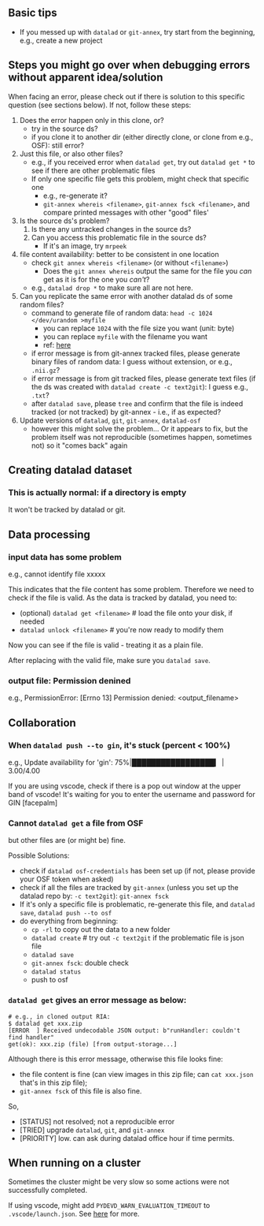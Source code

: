 
## Basic tips
* If you messed up with `datalad` or `git-annex`, try start from the beginning, e.g., create a new project


## Steps you might go over when debugging errors without apparent idea/solution
When facing an error, please check out if there is solution to this specific question (see sections below). If not, follow these steps:

1. Does the error happen only in this clone, or?
    * try in the source ds?
    * if you clone it to another dir (either directly clone, or clone from e.g., OSF): still error?
1. Just this file, or also other files?
    * e.g., if you received error when `datalad get`, try out `datalad get *` to see if there are other problematic files
    * If only one specific file gets this problem, might check that specific one
        * e.g., re-generate it?
        * `git-annex whereis <filename>`, `git-annex fsck <filename>`, and compare printed messages with other "good" files'
1. Is the source ds's problem?
    1. Is there any untracked changes in the source ds?
    1. Can you access this problematic file in the source ds?
        * If it's an image, try `mrpeek`
1. file content availability: better to be consistent in one location
    * check `git annex whereis <filename>` (or without `<filename>`)
        * Does the `git annex whereis` output the same for the file you *can* get as it is for the one you *can't*?
    * e.g., `datalad drop *` to make sure all are not here.
1. Can you replicate the same error with another datalad ds of some random files?
    * command to generate file of random data: `head -c 1024 </dev/urandom >myfile`
        * you can replace `1024` with the file size you want (unit: byte)
        * you can replace `myfile` with the filename you want
        * ref: [here](https://unix.stackexchange.com/questions/33629/how-can-i-populate-a-file-with-random-data)
    * if error message is from git-annex tracked files, please generate binary files of random data: I guess without extension, or e.g., `.nii.gz`?
    * if error message is from git tracked files, please generate text files (if the ds was created with `datalad create -c text2git`): I guess e.g., `.txt`?
    * after `datalad save`, please `tree` and confirm that the file is indeed tracked (or not tracked) by git-annex - i.e., if as expected?
1. Update versions of `datalad`, `git`, `git-annex`, `datalad-osf`
    * however this might solve the problem... Or it appears to fix, but the problem itself was not reproducible (sometimes happen, sometimes not) so it "comes back" again

## Creating datalad dataset
### This is actually normal: if a directory is empty
It won't be tracked by datalad or git.


## Data processing
### input data has some problem
e.g., cannot identify file xxxxx

This indicates that the file content has some problem. Therefore we need to check if the file is valid. As the data is tracked by datalad, you need to:
* (optional) `datalad get <filename>`  # load the file onto your disk, if needed
* `datalad unlock <filename>`   # you're now ready to modify them

Now you can see if the file is valid - treating it as a plain file.

After replacing with the valid file, make sure you `datalad save`.

### output file: Permission denined
e.g., PermissionError: [Errno 13] Permission denied: <output_filename>

## Collaboration
### When `datalad push --to gin`, it's stuck (percent < 100%)
e.g., Update availability for 'gin':  75%|█████████████████▎     | 3.00/4.00

If you are using vscode, check if there is a pop out window at the upper band of vscode! It's waiting for you to enter the username and password for GIN [facepalm]

### Cannot `datalad get` a file from OSF
but other files are (or might be) fine.

Possible Solutions:
* check if `datalad osf-credentials` has been set up (if not, please provide your OSF token when asked)
* check if all the files are tracked by `git-annex` (unless you set up the datalad repo by: `-c text2git`): `git-annex fsck`
* If it's only a specific file is problematic, re-generate this file, and `datalad save`, `datalad push --to osf`
* do everything from beginning:
    * `cp -rl` to copy out the data to a new folder
    * `datalad create`   # try out `-c text2git` if the problematic file is json file
    * `datalad save`
    * `git-annex fsck`: double check
    * `datalad status`
    * push to osf

### `datalad get` gives an error message as below:
```
# e.g., in cloned output RIA:
$ datalad get xxx.zip
[ERROR  ] Received undecodable JSON output: b"runHandler: couldn't find handler"
get(ok): xxx.zip (file) [from output-storage...]
```
Although there is this error message, otherwise this file looks fine:
* the file content is fine (can view images in this zip file; can `cat xxx.json` that's in this zip file);
* `git-annex fsck` of this file is also fine.

So,
* [STATUS] not resolved; not a reproducible error
* [TRIED] upgrade `datalad`, `git`, and `git-annex`
* [PRIORITY] low. can ask during datalad office hour if time permits.


## When running on a cluster
Sometimes the cluster might be very slow so some actions were not successfully completed.

If using vscode, might add `PYDEVD_WARN_EVALUATION_TIMEOUT` to `.vscode/launch.json`. See [here](https://stackoverflow.com/questions/65093883/how-do-i-turn-off-the-evaluating-plt-show-did-not-finish-after-3-00s-seconds) for more.